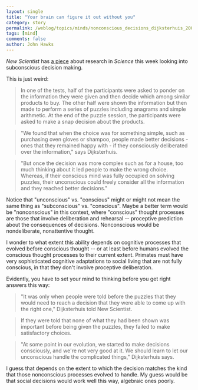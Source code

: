 ```yaml
---
layout: single 
title: "Your brain can figure it out without you" 
category: story
permalink: /weblog/topics/minds/nonconscious_decisions_dijksterhuis_2006.html
tags: [mind] 
comments: false 
author: John Hawks 
---
```



<p>
<i>New Scientist</i> has <a href="http://www.newscientist.com/article.ns?id=dn8732&feedId=online-news_rss20">a piece</a> about research in <i>Science</i> this week looking into subconscious decision making. 
</p>

<p>
This is just weird: 
</p>

<blockquote>In one of the tests, half of the participants were asked to ponder on the information they were given and then decide which among similar products to buy. The other half were shown the information but then made to perform a series of puzzles including anagrams and simple arithmetic. At the end of the puzzle session, the participants were asked to make a snap decision about the products.</blockquote>

<blockquote>"We found that when the choice was for something simple, such as purchasing oven gloves or shampoo, people made better decisions - ones that they remained happy with - if they consciously deliberated over the information," says Dijksterhuis.</blockquote>

<blockquote>"But once the decision was more complex such as for a house, too much thinking about it led people to make the wrong choice. Whereas, if their conscious mind was fully occupied on solving puzzles, their unconscious could freely consider all the information and they reached better decisions."</blockquote>

<p>
Notice that "unconscious" vs. "conscious" might or might not mean the same thing as "subconscious" vs. "conscious". Maybe a better term would be "nonconscious" in this context, where "conscious" thought processes are those that involve deliberation and rehearsal -- proceptive prediction about the consequences of decisions. Nonconscious would be nondeliberate, nonattentive thought. 
</p>

<p>
I wonder to what extent this ability depends on cognitive processes that evolved before conscious thought -- or at least before humans evolved the conscious thought processes to their current extent. Primates must have very sophisticated cognitive adaptations to social living that are not fully conscious, in that they don't involve proceptive deliberation. 
</p>

<p>
Evidently, you have to set your mind to thinking before you get right answers this way: 
</p>

<blockquote>"It was only when people were told before the puzzles that they would need to reach a decision that they were able to come up with the right one," Dijksterhuis told New Scientist.</blockquote>

<blockquote>If they were told that none of what they had been shown was important before being given the puzzles, they failed to make satisfactory choices.</blockquote>

<blockquote>"At some point in our evolution, we started to make decisions consciously, and we're not very good at it. We should learn to let our unconscious handle the complicated things," Dijksterhuis says.</blockquote>

<p>
I guess that depends on the extent to which the decision matches the kind that those nonconscious processes evolved to handle. My guess would be that social decisions would work well this way, algebraic ones poorly. 
</p>

